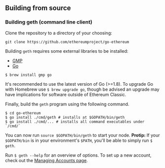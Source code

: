## Building from source

### Building geth (command line client)

Clone the repository to a directory of your choosing:

```shell
git clone https://github.com/ethereumproject/go-ethereum
```

Building `geth` requires some external libraries to be installed:

* [GMP](https://gmplib.org)
* [Go](https://golang.org)

```shell
$ brew install gmp go
```

It's recommended to use the latest version of Go (>=1.8). To upgrade Go with Homebrew use `$ brew upgrade go`, though be advised an upgrade may have implications for software outside of Ethereum Classic.

Finally, build the `geth` program using the following command.
```shell
$ cd go-ethereum
$ go install ./cmd/geth # installs at $GOPATH/bin/geth
$ go install ./cmd/... # installs all command executables under `/cmd/`
```

You can now run `source $GOPATH/bin/geth` to start your node. __Protip:__ If your `$GOPATH/bin` is in your environment's `$PATH`, you'll be able to simply run `$ geth`.

Run `$ geth --help` for an overview of options. To set up a new account, check out the [Managing Accounts page](https://github.com/ethereumproject/go-ethereum/wiki/Managing-your-accounts).